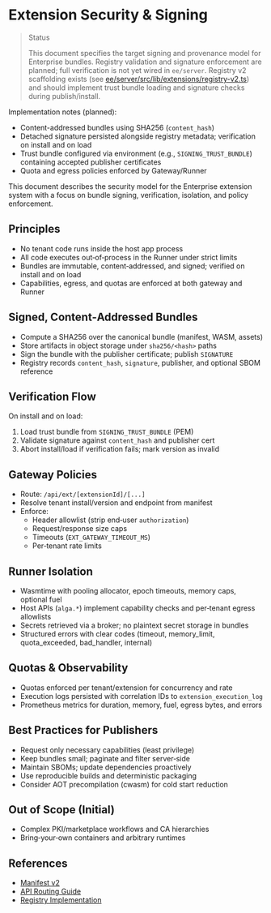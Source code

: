 # Extension Security & Signing
> Status
>
> This document specifies the target signing and provenance model for Enterprise bundles. Registry validation and signature enforcement are planned; full verification is not yet wired in `ee/server`. Registry v2 scaffolding exists (see [ee/server/src/lib/extensions/registry-v2.ts](ee/server/src/lib/extensions/registry-v2.ts)) and should implement trust bundle loading and signature checks during publish/install.

Implementation notes (planned):
- Content-addressed bundles using SHA256 (`content_hash`)
- Detached signature persisted alongside registry metadata; verification on install and on load
- Trust bundle configured via environment (e.g., `SIGNING_TRUST_BUNDLE`) containing accepted publisher certificates
- Quota and egress policies enforced by Gateway/Runner

This document describes the security model for the Enterprise extension system with a focus on bundle signing, verification, isolation, and policy enforcement.

## Principles
- No tenant code runs inside the host app process
- All code executes out‑of‑process in the Runner under strict limits
- Bundles are immutable, content‑addressed, and signed; verified on install and on load
- Capabilities, egress, and quotas are enforced at both gateway and Runner

## Signed, Content‑Addressed Bundles

- Compute a SHA256 over the canonical bundle (manifest, WASM, assets)
- Store artifacts in object storage under `sha256/<hash>` paths
- Sign the bundle with the publisher certificate; publish `SIGNATURE`
- Registry records `content_hash`, `signature`, publisher, and optional SBOM reference

## Verification Flow

On install and on load:
1. Load trust bundle from `SIGNING_TRUST_BUNDLE` (PEM)
2. Validate signature against `content_hash` and publisher cert
3. Abort install/load if verification fails; mark version as invalid

## Gateway Policies

- Route: `/api/ext/[extensionId]/[...]`
- Resolve tenant install/version and endpoint from manifest
- Enforce:
  - Header allowlist (strip end‑user `authorization`)
  - Request/response size caps
  - Timeouts (`EXT_GATEWAY_TIMEOUT_MS`)
  - Per‑tenant rate limits

## Runner Isolation

- Wasmtime with pooling allocator, epoch timeouts, memory caps, optional fuel
- Host APIs (`alga.*`) implement capability checks and per‑tenant egress allowlists
- Secrets retrieved via a broker; no plaintext secret storage in bundles
- Structured errors with clear codes (timeout, memory_limit, quota_exceeded, bad_handler, internal)

## Quotas & Observability

- Quotas enforced per tenant/extension for concurrency and rate
- Execution logs persisted with correlation IDs to `extension_execution_log`
- Prometheus metrics for duration, memory, fuel, egress bytes, and errors

## Best Practices for Publishers

- Request only necessary capabilities (least privilege)
- Keep bundles small; paginate and filter server‑side
- Maintain SBOMs; update dependencies proactively
- Use reproducible builds and deterministic packaging
- Consider AOT precompilation (cwasm) for cold start reduction

## Out of Scope (Initial)
- Complex PKI/marketplace workflows and CA hierarchies
- Bring‑your‑own containers and arbitrary runtimes

## References
- [Manifest v2](manifest_schema.md)
- [API Routing Guide](api-routing-guide.md)
- [Registry Implementation](registry_implementation.md)
